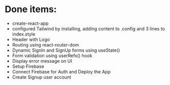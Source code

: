 # Done items:

- create-react-app
- configured Tailwind by installing, adding content to .config and 3 lines to index.style
- Header with Logo
- Routing using react-router-dom
- Dynamic SignIn and SignUp forms using useState()
- Form validation using userRefs() hook
- Display error message on UI
- Setup Firebase
- Connect Firebase for Auth and Deploy the App
- Create Signup user account

<!-- Ashwin@12345 -->
